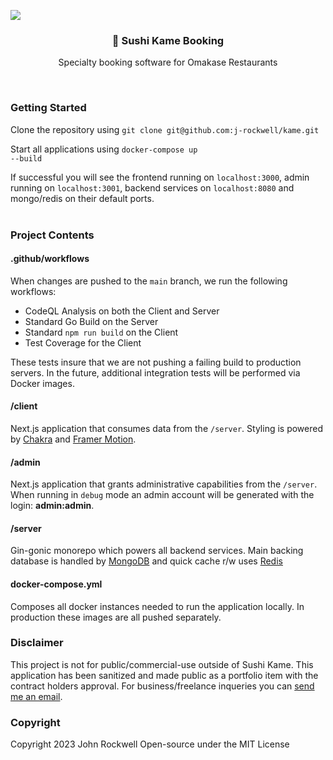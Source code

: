 ![](https://user-images.githubusercontent.com/28965487/214147743-e18ffd70-a455-4544-a9d8-c3eca734c61e.png)
<h3 align="center">🍣 Sushi Kame Booking</h3>
<p align="center">Specialty booking software for Omakase Restaurants</p>  
&nbsp; 

<h3>Getting Started</h3>
Clone the repository using <code>git clone git@github.com:j-rockwell/kame.git</code>  

Start all applications using <code>docker-compose up --build</code>  

If successful you will see the frontend running on <code>localhost:3000</code>, admin running on <code>localhost:3001</code>, backend services on <code>localhost:8080</code> and mongo/redis on their default ports.  
&nbsp;

<h3>Project Contents</h3>  
<h4>.github/workflows</h4>
When changes are pushed to the <code>main</code> branch, we run the following workflows:  
<ul>
  <li>CodeQL Analysis on both the Client and Server</li>
  <li>Standard Go Build on the Server</li>
  <li>Standard <code>npm run build</code> on the Client</li>
  <li>Test Coverage for the Client</li>
</ul>  
These tests insure that we are not pushing a failing build to production servers. In the future, additional integration tests will be performed via Docker images.  
  
<h4>/client</h4>
Next.js application that consumes data from the <code>/server</code>. Styling is powered by <a href="https://chakra-ui.com/">Chakra</a> and <a href="https://www.framer.com/motion/">Framer Motion</a>.  
  
<h4>/admin</h4>
Next.js application that grants administrative capabilities from the <code>/server</code>. When running in <code>debug</code> mode an admin account will be generated with the login: <b>admin:admin</b>.  
  
<h4>/server</h4>
Gin-gonic monorepo which powers all backend services. Main backing database is handled by <a href="https://www.mongodb.com/">MongoDB</a> and quick cache r/w uses <a href="https://redis.io/">Redis</a>  
  
<h4>docker-compose.yml</h4>
Composes all docker instances needed to run the application locally. In production these images are all pushed separately.
&nbsp;

<h3>Disclaimer</h3>
This project is not for public/commercial-use outside of Sushi Kame. This application has been sanitized and made public as a portfolio item with the contract holders approval. For business/freelance inqueries you can <a href="mailto:john@llewkcor.com">send me an email</a>.
&nbsp;
  
<h3>Copyright</h3>
Copyright 2023 John Rockwell
Open-source under the MIT License
